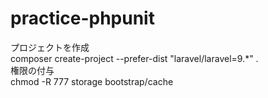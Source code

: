 # practice-phpunit

プロジェクトを作成  
composer create-project --prefer-dist "laravel/laravel=9.*" .  
権限の付与  
chmod -R 777 storage bootstrap/cache

